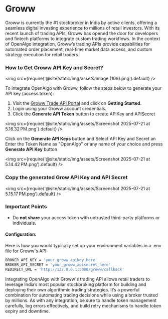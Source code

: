 # Groww

Groww is currently the #1 stockbroker in India by active clients, offering a seamless digital investing experience to millions of retail investors. With its recent launch of trading APIs, Groww has opened the door for developers and fintech platforms to integrate custom trading workflows. In the context of OpenAlgo integration, Groww’s trading APIs provide capabilities for automated order placement, real-time market data access, and custom strategy execution for retail traders.

### How to Get Groww API Key and Secret?

<img
  src={require('@site/static/img/assets/image (109).png').default}
/>

To integrate OpenAlgo with Groww, follow the steps below to generate your API key (access token):

1. Visit the [Groww Trade API Portal](https://groww.in/trade-api) and click on **Getting Started**.
2. Login using your Groww account credentials.
3. Click the **Generate API Token** button to create APIKey and APISecret

<img
  src={require('@site/static/img/assets/Screenshot 2025-07-21 at 5.16.32 PM.png').default}
/>

Click on the **Generate API Keys** button and Select API Key and Secret an Enter the Token Name as "OpenAlgo" or any name of your choice and press **Generate API Key** button

<img
  src={require('@site/static/img/assets/Screenshot 2025-07-21 at 5.14.42 PM.png').default}
/>

### Copy the generated Grow API Key and API Secret

<img
  src={require('@site/static/img/assets/Screenshot 2025-07-21 at 5.15.17 PM.png').default}
/>

### Important Points

* Do **not share** your access token with untrusted third-party platforms or individuals.

#### Configuration:

Here is how you would typically set up your environment variables in a .env file for Groww's API:

```bash
BROKER_API_KEY = 'your_groww_apikey_here'
BROKER_API_SECRET = 'your_groww_apisecret_here'
REDIRECT_URL = 'http://127.0.0.1:5000/groww/callback'
```

Integrating OpenAlgo with Groww's trading API allows retail traders to leverage India’s most popular stockbroking platform for building and deploying their own algorithmic trading strategies. It’s a powerful combination for automating trading decisions while using a broker trusted by millions. As with any integration, be sure to handle token management carefully, log errors effectively, and build retry mechanisms to handle token expiry and downtime.
